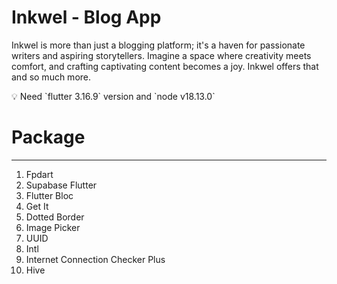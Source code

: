 # Inkwel - Blog App

Inkwel is more than just a blogging platform; it's a haven for passionate writers and aspiring storytellers.  Imagine a space where creativity meets comfort, and crafting captivating content becomes a joy. Inkwel offers that and so much more.

<aside>
💡 Need `flutter 3.16.9` version and `node v18.13.0`

</aside>

# Package

---

1. Fpdart
2. Supabase Flutter
3. Flutter Bloc
4. Get It
5. Dotted Border
6. Image Picker
7. UUID
8. Intl
9. Internet Connection Checker Plus
10. Hive
